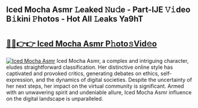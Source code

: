 ## Iced Mocha Asmr 𝙻eaked 𝙽u𝚍e - Part-IJE 𝚅𝚒deo B𝚒kini 𝙿hotos - Hot All 𝙻eaks Ya9hT

# <h2><a href="http://ld1edfz.urlbe.top/?page=Iced+Mocha+Asmr">🔗🔗👉👉 Iced Mocha Asmr P𝚑oto𝚜Vid𝚎o</a></h2>

[![Iced Mocha Asmr](https://i.imgur.com/eBuTRDB.gif)](http://ld1edfz.urlbe.top/?page=Iced+Mocha+Asmr)
Iced Mocha Asmr, a complex and intriguing character, eludes straightforward classification. Her distinctive online style has captivated and provoked critics, generating debates on ethics, self-expression, and the dynamics of digital societies. Despite the uncertainty of her next steps, her impact on the virtual community is significant. Armed with an unwavering spirit and undeniable allure, Iced Mocha Asmr influence on the digital landscape is unparalleled.
